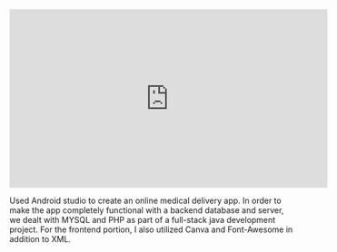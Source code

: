 <iframe width="560" height="315" src="https://drive.google.com/file/d/1yT6RG22T6hTi1WiUrIO1LScryOxvs2Ry/view?usp=sharing" frameborder="0" allowfullscreen></iframe>

Used Android studio to create an online medical delivery app.
In order to make the app completely functional with a backend database and server, we dealt with MYSQL and PHP as part of a full-stack java development project.
For the frontend portion, I also utilized Canva and Font-Awesome in addition to XML.
